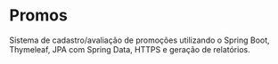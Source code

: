 # Promos
Sistema de cadastro/avaliação de promoções utilizando o Spring Boot, Thymeleaf, JPA com Spring Data, HTTPS e geração de relatórios.
